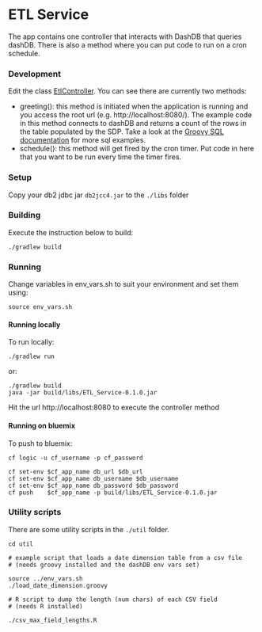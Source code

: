ETL Service
===============

The app contains one controller that interacts with DashDB that queries dashDB.  There is also a method where you can put code to run on a cron schedule.

### Development

Edit the class [EtlController](./src/main/groovy/net/christophersnow/etl/controller/EtlController.groovy).  You can see there are currently two methods:

- greeting(): this method is initiated when the application is running and you access the root url (e.g. http://localhost:8080/).  The example code in this method connects to dashDB and returns a count of the rows in the table populated by the SDP.  Take a look at the [Groovy SQL documentation](http://docs.groovy-lang.org/latest/html/api/groovy/sql/Sql.html) for more sql examples.
- schedule(): this method will get fired by the cron timer.  Put code in here that you want to be run every time the timer fires.

### Setup

Copy your db2 jdbc jar `db2jcc4.jar` to the `./libs` folder

### Building

Execute the instruction below to build:

```
./gradlew build
```

### Running

Change variables in env_vars.sh to suit your environment and set them using:

```
source env_vars.sh
```

#### Running locally

To run locally: 
```
./gradlew run
```
or:
```
./gradlew build
java -jar build/libs/ETL_Service-0.1.0.jar
``` 

Hit the url http://localhost:8080 to execute the controller method

#### Running on bluemix

To push to bluemix:
```
cf logic -u cf_username -p cf_password

cf set-env $cf_app_name db_url $db_url 
cf set-env $cf_app_name db_username $db_username
cf set-env $cf_app_name db_password $db_password
cf push    $cf_app_name -p build/libs/ETL_Service-0.1.0.jar
```

### Utility scripts

There are some utility scripts in the `./util` folder. 

```
cd util

# example script that loads a date dimension table from a csv file
# (needs groovy installed and the dashDB env vars set)

source ../env_vars.sh
./load_date_dimension.groovy

# R script to dump the length (num chars) of each CSV field
# (needs R installed)

./csv_max_field_lengths.R
```

